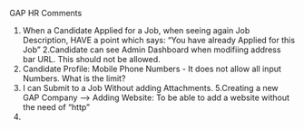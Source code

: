 GAP HR Comments

1. When a Candidate Applied for a Job, when seeing again Job Description, HAVE a point which says: “You have already Applied for this Job”
2.Candidate can see Admin Dashboard when modifiing address bar URL. This should not be allowed.
3. Candidate Profile: Mobile Phone Numbers - It does not allow all input Numbers. What is the limit?
4. I can Submit to a Job Without adding Attachments.
5.Creating a new GAP Company —> Adding Website: To be able to add a website without the need of “http”
6. 